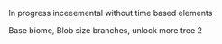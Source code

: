 In progress inceeemental without time based elements




Base biome, Blob size
branches, unlock more tree 2
